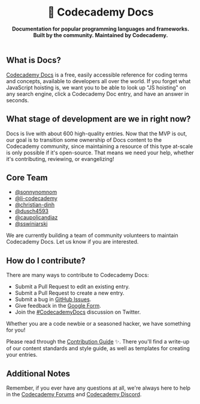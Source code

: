 <div align="center">
  <h1>📕 Codecademy Docs</h1>
  <strong>Documentation for popular programming languages and frameworks.</strong><br>
  <strong>Built by the community. Maintained by Codecademy.</strong>
</div>
<br>

## What is Docs?

[Codecademy Docs](https://www.codecademy.com/resources/docs) is a free, easily accessible reference for coding terms and concepts, available to developers all over the world. If you forget what JavaScript hoisting is, we want you to be able to look up "JS hoisting" on any search engine, click a Codecademy Doc entry, and have an answer in seconds.

## What stage of development are we in right now?

Docs is live with about 600 high-quality entries. Now that the MVP is out, our goal is to transition some ownership of Docs content to the Codecademy community, since maintaining a resource of this type at-scale is only possible if it's open-source. That means we need your help, whether it's contributing, reviewing, or evangelizing!

## Core Team

- [@sonnynomnom](https://github.com/sonnynomnom)
- [@li-codecademy](https://github.com/li-codecademy)
- [@christian-dinh](https://github.com/christian-dinh)
- [@dusch4593](https://github.com/dusch4593)
- [@caupolicandiaz](https://github.com/caupolicandiaz)
- [@sswiniarski](https://github.com/sswiniarski)

We are currently building a team of community volunteers to maintain Codecademy Docs. Let us know if you are interested.

## How do I contribute?

There are many ways to contribute to Codecademy Docs:

- Submit a Pull Request to edit an existing entry.
- Submit a Pull Request to create a new entry.
- Submit a bug in [GitHub Issues](https://github.com/Codecademy/docs/issues).
- Give feedback in the [Google Form](https://docs.google.com/forms/d/e/1FAIpQLSeqwAiV8C2EjXciqTvPFI-ABxkh9iyy7HL-hnr69GrRW99MiA/viewform).
- Join the [#CodecademyDocs](https://twitter.com/search?q=%23CodecademyDocs) discussion on Twitter.

Whether you are a code newbie or a seasoned hacker, we have something for you!

Please read through the [Contribution Guide](https://github.com/Codecademy/docs/tree/main/CONTRIBUTING.md) ✨. There you'll find a write-up of our content standards and style guide, as well as templates for creating your entries.

## Additional Notes

Remember, if you ever have any questions at all, we're always here to help in the [Codecademy Forums](https://discuss.codecademy.com/) and [Codecademy Discord](https://discord.com/invite/codecademy).
